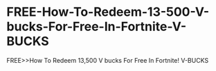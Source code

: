 # FREE-How-To-Redeem-13-500-V-bucks-For-Free-In-Fortnite-V-BUCKS
FREE>>How To Redeem 13,500 V bucks For Free In Fortnite! V-BUCKS
